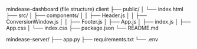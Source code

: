 mindease-dashboard (file structure) client
├── public/
│   └── index.html
├── src/
│   ├── components/
│   │   ├── Header.js
│   │   ├── ConversionWindow.js
│   │   ├── Footer.js
│   ├── App.js
│   ├── index.js
│   ├── App.css
│   └── index.css
├── package.json
└── README.md

mindease-server/
├── app.py
├── requirements.txt
└── .env
